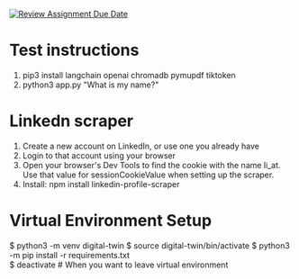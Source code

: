 [![Review Assignment Due Date](https://classroom.github.com/assets/deadline-readme-button-24ddc0f5d75046c5622901739e7c5dd533143b0c8e959d652212380cedb1ea36.svg)](https://classroom.github.com/a/cVeImKGm)


# Test instructions
1. pip3 install langchain openai chromadb pymupdf tiktoken
2. python3 app.py "What is my name?"

# Linkedn scraper
1. Create a new account on LinkedIn, or use one you already have
2. Login to that account using your browser
3. Open your browser's Dev Tools to find the cookie with the name li_at. Use that value for sessionCookieValue when setting up the scraper.
4. Install: npm install linkedin-profile-scraper

# Virtual Environment Setup

$ python3 -m venv digital-twin 
$ source digital-twin/bin/activate
$ python3 -m pip install -r requirements.txt  
$ deactivate # When you want to leave virtual environment
